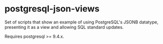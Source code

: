 # postgresql-json-views

Set of scripts that show an example of using PostgreSQL's JSONB datatype, presenting it as a view and allowing SQL standard updates.

Requires postgresql >= 9.4.x.
